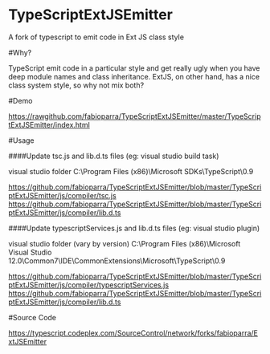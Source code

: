 TypeScriptExtJSEmitter
======================

A fork of typescript to emit code in Ext JS class style

#Why?

TypeScript emit code in a particular style and get really ugly when you have deep module names and class inheritance.
ExtJS, on other hand, has a nice class system style, so why not mix both?


#Demo

https://rawgithub.com/fabioparra/TypeScriptExtJSEmitter/master/TypeScriptExtJSEmitter/index.html

#Usage

####Update tsc.js and lib.d.ts files (eg: visual studio build task)

visual studio folder C:\Program Files (x86)\Microsoft SDKs\TypeScript\0.9

https://github.com/fabioparra/TypeScriptExtJSEmitter/blob/master/TypeScriptExtJSEmitter/js/compiler/tsc.js
https://github.com/fabioparra/TypeScriptExtJSEmitter/blob/master/TypeScriptExtJSEmitter/js/compiler/lib.d.ts


####Update typescriptServices.js and lib.d.ts files (eg: visual studio plugin)


visual studio folder (vary by version) C:\Program Files (x86)\Microsoft Visual Studio 12.0\Common7\IDE\CommonExtensions\Microsoft\TypeScript\0.9

https://github.com/fabioparra/TypeScriptExtJSEmitter/blob/master/TypeScriptExtJSEmitter/js/compiler/typescriptServices.js
https://github.com/fabioparra/TypeScriptExtJSEmitter/blob/master/TypeScriptExtJSEmitter/js/compiler/lib.d.ts

#Source Code

https://typescript.codeplex.com/SourceControl/network/forks/fabioparra/ExtJSEmitter
